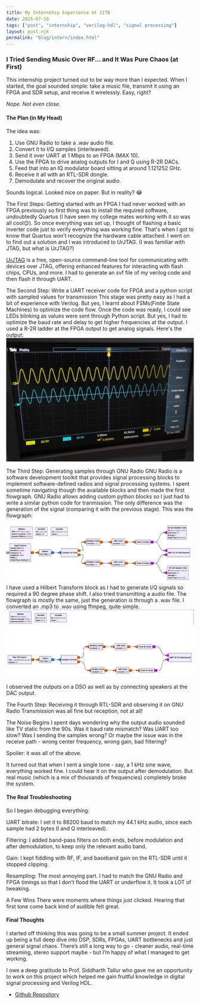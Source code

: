 ```yaml
---
title: My Internship Experience at IITB
date: 2025-07-18
tags: ["post", "internship", "verilog-hdl", "signal processing"]
layout: post.njk
permalink: "blog/intern/index.html"
---
```


### I Tried Sending Music Over RF... and It Was Pure Chaos (at First)
This internship project turned out to be way more than I expected. When I started, the goal sounded simple: take a music file, transmit it using an FPGA and SDR setup, and receive it wirelessly. Easy, right?

*Nope. Not even close.*

#### The Plan (in My Head)
The idea was:
1. Use GNU Radio to take a .wav audio file.
2. Convert it to I/Q samples (interleaved).
3. Send it over UART at 1 Mbps to an FPGA (MAX 10).
4. Use the FPGA to drive analog outputs for I and Q using R-2R DACs.
5. Feed that into an IQ modulator board sitting at around 1.121252 GHz.
6. Receive it all with an RTL-SDR dongle.
7. Demodulate and recover the original audio.

Sounds logical. Looked nice on paper. But in reality? 😂

The First Steps: Getting started with an FPGA
I had never worked with an FPGA previously so first thing was to install the required software, undoubtedly Quartus (I have seen my college mates working with it so was all cool😌).
So once everything was set up, I thought of flashing a basic inverter code just to verify everything was working fine. That's when I got to know that Quartus won't recognize the hardware cable attached. I went on to find out a solution and I was introduced to UrJTAG. (I was familiar with JTAG, but what is UrJTAG?)

[UrJTAG](https://urjtag.sourceforge.io/book/_jtag_commands.html) is a free, open-source command-line tool for communicating with devices over JTAG, offering enhanced features for interacting with flash chips, CPUs, and more. 
I had to generate an svf file of my verilog code and then flash it through UART.

The Second Step: Write a UART receiver code for FPGA and a python script with sampled values for transmission
This stage was pretty easy as I had a bit of experience with Verilog. But yes, I learnt about FSMs(Finite State Machines) to optimize the code flow. Once the code was ready, I could see LEDs blinking as values were sent through Python script. But yes, I had to optimize the baud rate and delay to get higher frequencies at the output. I used a R-2R ladder at the FPGA output to get analog signals. Here's the output:
![](/src/assets/img/blog_images/iitb_intern/sine_wave.jpeg)

The Third Step: Generating samples through GNU Radio
GNU Radio is a software development toolkit that provides signal processing blocks to implement software-defined radios and signal processing systems. I spent sometime navigating though the available blocks and then made the first flowgraph. GNU Radio allows adding custom python blocks so I just had to write a similar python code for tranmission. The only difference was the generation of the signal (comparing it with the previous stage). This was the flowgraph:
![](/src/assets/img/blog_images/iitb_intern/sine_ip.png)
I have used a Hilbert Transform block as I had to generate I/Q signals so required a 90 degree phase shift. I also tried transmitting a audio file. The flowgraph is mostly the same, just the generation is through a .wav file. I converted an .mp3 to .wav using ffmpeg, quite simple.
![](/src/assets/img/blog_images/iitb_intern/wav_ip.png)

I observed the outputs on a DSO as well as by connecting speakers at the DAC output.

The Fourth Step: Receiving it through RTL-SDR and observing it on GNU Radio
Transmission was all fine but reception, not at all!

The Noise Begins
I spent days wondering why the output audio sounded like TV static from the 90s. Was it baud rate mismatch? Was UART too slow? Was I sending the samples wrong? Or maybe the issue was in the receive path - wrong center frequency, wrong gain, bad filtering?

Spoiler: it was all of the above.

It turned out that when I sent a single tone - say, a 1 kHz sine wave, everything worked fine. I could hear it on the output after demodulation. But real music (which is a mix of thousands of frequencies) completely broke the system.

#### The Real Troubleshooting
So I began debugging everything:

UART bitrate: I set it to 88200 baud to match my 44.1 kHz audio, since each sample had 2 bytes (I and Q interleaved).

Filtering: I added band-pass filters on both ends, before modulation and after demodulation, to keep only the relevant audio band.

Gain: I kept fiddling with RF, IF, and baseband gain on the RTL-SDR until it stopped clipping.

Resampling: The most annoying part. I had to match the GNU Radio and FPGA timings so that I don’t flood the UART or underflow it. It took a LOT of tweaking.

A Few Wins
There were moments where things just clicked. Hearing that first tone come back kind of audible felt great. 

#### Final Thoughts
I started off thinking this was going to be a small summer project. It ended up being a full deep dive into DSP, SDRs, FPGAs, UART bottlenecks and just general signal chaos. There’s still a long way to go - cleaner audio, real-time streaming, stereo support maybe - but I’m happy of what I managed to get working.

I owe a deep gratitude to Prof. Siddharth Tallur who gave me an opportunity to work on this project which helped me gain fruitful knowledge in digital signal processing and Verilog HDL. 

- [Github Repository](https://github.com/Shankari02/Signal-transmission-through-UART-and-IQ-Modulation)

